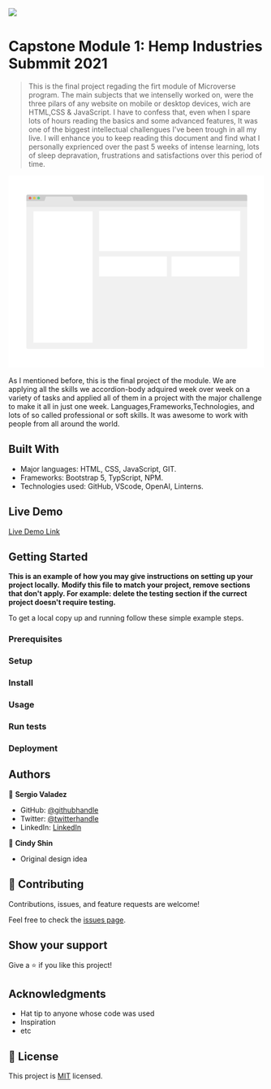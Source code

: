 ![](https://img.shields.io/badge/Microverse-blueviolet)

  # Capstone Module 1: Hemp Industries Submmit 2021

> This is the final project regading the firt module of Microverse program. 
> The main subjects that we intenselly worked on, were the three pilars of any 
> website on mobile or desktop devices, wich are HTML,CSS & JavaScript. I have to confess that, 
> even when I spare lots of hours reading the basics and some advanced features, It was 
> one of the biggest intellectual challengues I've been trough in all my live. I will enhance
> you to keep reading this document and find what I personally exprienced over the past 5 weeks
> of intense learning, lots of sleep depravation, frustrations and satisfactions over this period 
> of time. 

![screenshot](./app_screenshot.png)

As I mentioned before, this is the final project of the module. We are applying all the skills we accordion-body adquired week over week on a variety of tasks and applied all of them in a project
with the major challenge to make it all in just one week. Languages,Frameworks,Technologies, and 
lots of so called professional or soft skills. It was awesome to work with people from all around
the world.

## Built With

- Major languages: HTML, CSS, JavaScript, GIT.
- Frameworks: Bootstrap 5, TypScript, NPM.
- Technologies used: GitHub, VScode, OpenAI, Linterns.

## Live Demo

[Live Demo Link](https://sergiogval.github.io/hemp-conference/)


## Getting Started

**This is an example of how you may give instructions on setting up your project locally.**
**Modify this file to match your project, remove sections that don't apply. For example: delete the testing section if the currect project doesn't require testing.**


To get a local copy up and running follow these simple example steps.

### Prerequisites

### Setup

### Install

### Usage

### Run tests

### Deployment



## Authors

👤 **Sergio Valadez**

- GitHub: [@githubhandle](https://github.com/sergiogval)
- Twitter: [@twitterhandle](https://twitter.com/sgvldz)
- LinkedIn: [LinkedIn](https://linkedin.com/in/linkedinhandle)

👤 **Cindy Shin**

- Original design idea

## 🤝 Contributing

Contributions, issues, and feature requests are welcome!

Feel free to check the [issues page](../../issues/).

## Show your support

Give a ⭐️ if you like this project!

## Acknowledgments

- Hat tip to anyone whose code was used
- Inspiration
- etc

## 📝 License

This project is [MIT](./MIT.md) licensed.
